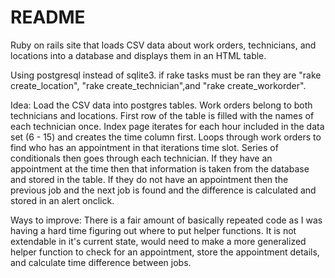 # README

Ruby on rails site that loads CSV data about work orders, technicians, and locations into a database and displays them in an HTML table. 

Using postgresql instead of sqlite3. 
if rake tasks must be ran they are "rake create_location", "rake create_technician",and "rake create_workorder".

Idea:
Load the CSV data into postgres tables. 
Work orders belong to both technicians and locations. 
First row of the table is filled with the names of each technician once.
Index page iterates for each hour included in the data set (6 - 15) and creates the time column first.
Loops through work orders to find who has an appointment in that iterations time slot. 
Series of conditionals then goes through each technician. 
If they have an appointment at the time then that information is taken from the database and stored in the table. 
If they do not have an appointment then the previous job and the next job is found and the difference is calculated and stored in an alert onclick. 

Ways to improve:
There is a fair amount of basically repeated code as I was having a hard time figuring out where to put helper functions.
It is not extendable in it's current state, would need to make a more generalized helper function to check for an appointment, store the appointment details, and calculate time difference between jobs. 
